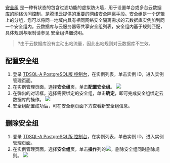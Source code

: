 
[安全组](https://cloud.tencent.com/document/product/213/12452) 是一种有状态的包含过滤功能的虚拟防火墙，用于设置单台或多台云数据库的网络访问控制，是腾讯云提供的重要的网络安全隔离手段。安全组是一个逻辑上的分组，您可以将同一地域内具有相同网络安全隔离需求的云数据库实例加到同一个安全组内。云数据库与云服务器等共享安全组列表，安全组内基于规则匹配，具体规则与限制请参见 安全组详细说明。

>?由于云数据库没有主动出站流量，因此出站规则对云数据库不生效。

## 配置安全组
1. 登录 [TDSQL-A  PostgreSQL版 控制台](https://console.cloud.tencent.com/tdsqla/tdapg)，在实例列表，单击实例 ID，进入实例管理页面。
2. 在实例管理页面，选择**安全组**页，单击**配置安全组**。
![](https://main.qcloudimg.com/raw/9ca243d120eba0f8014e8019ffc31fba.png)
3. 在弹出的对话框，选择需要绑定的安全组，单击**确定**，即可完成安全组绑定云数据库的操作。
![](https://main.qcloudimg.com/raw/a378eaca264b6b1bffeeda0234247386.png)
4. 安全组配置成功后，可在安全组页面下方查看新安全组信息。

## 删除安全组
1. 登录 [TDSQL-A  PostgreSQL版 控制台](https://console.cloud.tencent.com/tdsqla/tdapg)，在实例列表，单击实例 ID，进入实例管理页面。
2. 在实例管理页面，选择**安全组**页，单击**操作**列的<img src="https://main.qcloudimg.com/raw/5ee603dd3dcf82d92cf230cb64ddbe8e.png"  style="margin:0;">，删除安全组同时删除规则。
![](https://main.qcloudimg.com/raw/697fd5f994d31a92c4f89fcca58811e7.png)
